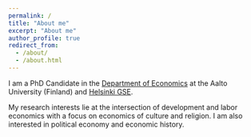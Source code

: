 ```yaml
---
permalink: /
title: "About me"
excerpt: "About me"
author_profile: true
redirect_from: 
  - /about/
  - /about.html
---
```


I am a PhD Candidate in the [Department of Economics](https://www.aalto.fi/en/department-of-economics) at the Aalto University (Finland) and [Helsinki GSE](https://www.helsinkigse.fi).

My research interests lie at the intersection of development and labor economics with a focus on economics of culture and religion. I am also interested in political economy and economic history.
